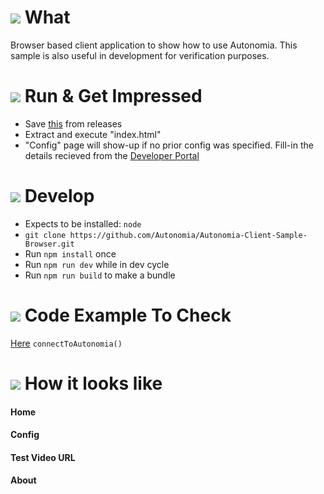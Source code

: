
# ![](https://storage.googleapis.com/material-icons/external-assets/v4/icons/svg/ic_info_outline_black_24px.svg) What
Browser based client application to show how to use Autonomia.
This sample is also useful in development for verification purposes.

# ![](https://storage.googleapis.com/material-icons/external-assets/v4/icons/svg/ic_file_download_black_24px.svg) Run & Get Impressed
- Save [this](https://github.com/Autonomia/Autonomia-Client-Sample-Browser/releases/download/v1.0/Autonomia-Client-Sample-Browser.zip) from releases
- Extract and execute "index.html"
- "Config" page will show-up if no prior config was specified. Fill-in the details recieved from the [Developer Portal](https://developer.autonomia.io)

# ![](https://storage.googleapis.com/material-icons/external-assets/v4/icons/svg/ic_build_black_24px.svg) Develop
- Expects to be installed: `node`
- `git clone https://github.com/Autonomia/Autonomia-Client-Sample-Browser.git`
- Run `npm install` once
- Run `npm run dev` while in dev cycle
- Run `npm run build` to make a bundle

# ![](https://storage.googleapis.com/material-icons/external-assets/v4/icons/svg/ic_code_black_24px.svg) Code Example To Check
[Here](src/javascript/pages/Home.jsx) `connectToAutonomia()`

# ![](https://storage.googleapis.com/material-icons/external-assets/v4/icons/svg/ic_image_black_24px.svg) How it looks like
#### Home
#### Config
#### Test Video URL
#### About
